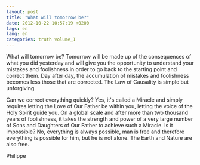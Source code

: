 ```yaml
---
layout: post
title: "What will tomorrow be?"
date: 2012-10-22 10:57:19 +0200
tags: en
lang: en
categories: truth volume_I
---
```

What will tomorrow be? Tomorrow will be made up of the consequences of what you did yesterday and will give you the opportunity to understand your mistakes and foolishness in order to go back to the starting point and correct them. Day after day, the accumulation of mistakes and foolishness becomes less those that are corrected. The Law of Causality is simple but unforgiving.

Can we correct everything quickly? Yes, it's called a Miracle and simply requires letting the Love of Our Father be within you, letting the voice of the Holy Spirit guide you. On a global scale and after more than two thousand years of foolishness, it takes the strength and power of a very large number of Sons and Daughters of Our Father to achieve such a Miracle. Is it impossible? No, everything is always possible, man is free and therefore everything is possible for him, but he is not alone. The Earth and Nature are also free.

Philippe

<!-- 
This work is licensed under a Creative Commons Attribution-NonCommercial 4.0 International License.
-->